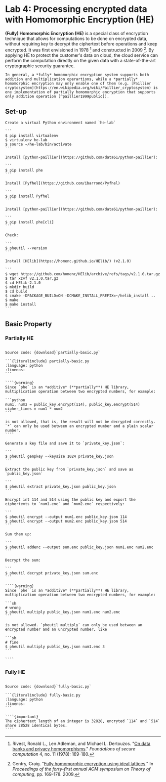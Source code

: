 # Lab 4: Processing encrypted data with Homomorphic Encryption (HE)

**(Fully) Homomorphic Encryption (HE)** is a special class of encryption technique that allows for computations to be done on encrypted data, without requiring key to decrypt the ciphertext before operations and keep encrypted. It was first envisioned in 1978 [^rivest1978data] and constructed in 2009 [^gentry2009fully]. By applying HE to protect the customer's data on cloud, the cloud service can perform the computation directly on the given data with a state-of-the-art cryptographic security guarantee.

```{seealso}
In general, a *fully* homomorphic encryption system supports both addition and multiplication operartions, while a *partially* homomorphic encryption may only enable one of them (e.g. [Paillier cryptosystem](https://en.wikipedia.org/wiki/Paillier_cryptosystem) is one implementation of partially homomorphic encryption that supports only addition operation [^paillier1999public]).
```

[^paillier1999public]: Paillier, Pascal. "[Public-key cryptosystems based on composite degree residuosity classes](http://citeseerx.ist.psu.edu/viewdoc/download?doi=10.1.1.2.8294&rep=rep1&type=pdf)." In *International conference on the theory and applications of cryptographic techniques*, pp. 223-238. Springer, Berlin, Heidelberg, 1999.

[^rivest1978data]: Rivest, Ronald L., Len Adleman, and Michael L. Dertouzos. "[On data banks and privacy homomorphisms](http://citeseerx.ist.psu.edu/viewdoc/download?doi=10.1.1.500.3989&rep=rep1&type=pdf)." *Foundations of secure computation* 4, no. 11 (1978): 169-180.

[^gentry2009fully]: Gentry, Craig. "[Fully homomorphic encryption using ideal lattices](https://citeseerx.ist.psu.edu/viewdoc/download?doi=10.1.1.362.7592&rep=rep1&type=pdf)." In *Proceedings of the forty-first annual ACM symposium on Theory of computing*, pp. 169-178. 2009.

## Set-up

````{tabbed} Python
Create a virtual Python environment named `he-lab`

```
$ pip install virtualenv
$ virtualenv he-lab
$ source ~/he-lab/bin/activate
```

Install [python-paillier](https://github.com/data61/python-paillier):

```
$ pip install phe
```

Install [Pyfhel](https://github.com/ibarrond/Pyfhel)

```
$ pip install Pyfhel
```

````

````{tabbed} CLI
Install [python-paillier](https://github.com/data61/python-paillier):

```
$ pip install phe[cli]
```

Check:

```
$ pheutil --version
```

````


````{tabbed} C++
Install [HElib](https://homenc.github.io/HElib/) (v2.1.0)

```
$ wget https://github.com/homenc/HElib/archive/refs/tags/v2.1.0.tar.gz
$ tar xzvf v2.1.0.tar.gz
$ cd HElib-2.1.0
$ mkdir build
$ cd build
$ cmake -DPACKAGE_BUILD=ON -DCMAKE_INSTALL_PREFIX=~/helib_install ..
$ make
$ make install
```

````

## Basic Property

### Partially HE

`````{tabbed} Python

Source code: {download}`partially-basic.py`

```{literalinclude} partially-basic.py
:language: python
:linenos:
```

````{warning}
Since `phe` is an *additive* (**partially**) HE library, multiplication operation between two encrypted numbers, for example:

```python
num1, num2 = public_key.encrypt(114), public_key.encrypt(514)
cipher_times = num1 * num2
```

is not allowed, that is, the result will not be decrypted correctly. `*` can only be used between an encrypted number and a plain scalar number.
````

`````

`````{tabbed} CLI
Generate a key file and save it to `private_key.json`:

```
$ pheutil genpkey --keysize 1024 private_key.json
```

Extract the public key from `private_key.json` and save as `public_key.json`

```
$ pheutil extract private_key.json public_key.json
```

Encrypt int 114 and 514 using the public key and export the ciphertexts to `num1.enc` and `num2.enc` respectively:

```
$ pheutil encrypt --output num1.enc public_key.json 114
$ pheutil encrypt --output num2.enc public_key.json 514
```

Sum them up:

```
$ pheutil addenc --output sum.enc public_key.json num1.enc num2.enc
```

Decrypt the sum:

```
$ pheutil decrypt private_key.json sum.enc
```

````{warning}
Since `phe` is an *additive* (**partially**) HE library, multiplication operation between two encrypted numbers, for example:

```sh
# wrong
$ pheutil multiply public_key.json num1.enc num2.enc
```

is not allowed. `pheutil multiply` can only be used between an encrypted number and an uncrypted number, like

```sh
# fine
$ pheutil multiply public_key.json num1.enc 3
```

````

`````

### Fully HE

`````{tabbed} Python

Source code: {download}`fully-basic.py`

```{literalinclude} fully-basic.py
:language: python
:linenos:
```

````{important}
The ciphertext length of an integer is 32828, encryted `114` and `514` share 28528 identical bytes.
````
`````
